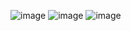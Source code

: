 ![image](https://github.com/aic1999/Picture/blob/master/Android/fresh/f1.png)
![image](https://github.com/aic1999/Picture/blob/master/Android/fresh/f2.png)
![image](https://github.com/aic1999/Picture/blob/master/Android/fresh/fresh.gif)
